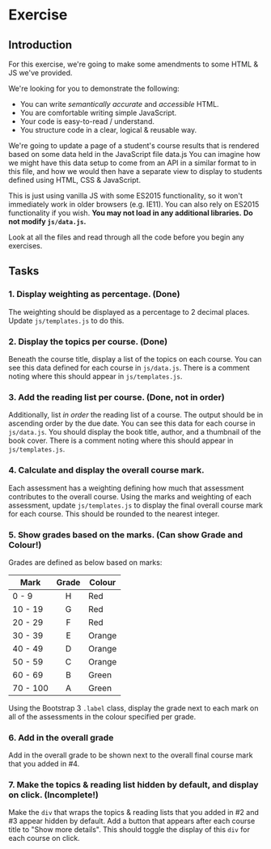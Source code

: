 # Exercise

## Introduction

For this exercise, we're going to make some amendments to some HTML & JS we've provided.

We're looking for you to demonstrate the following:
 - You can write *semantically accurate* and *accessible* HTML.
 - You are comfortable writing simple JavaScript.
 - Your code is easy-to-read / understand.
 - You structure code in a clear, logical & reusable way.

We're going to update a page of a student's course results that is rendered based on some data held in the JavaScript file data.js
You can imagine how we might have this data setup to come from an API in a similar format to in this file, and how we would then have a separate view to display to students defined using HTML, CSS & JavaScript.

This is just using vanilla JS with some ES2015 functionality, so it won't immediately work in older browsers (e.g. IE11).
You can also rely on ES2015 functionality if you wish.
**You may not load in any additional libraries.**
**Do not modify `js/data.js`.**

Look at all the files and read through all the code before you begin any exercises.

## Tasks

### 1. Display weighting as percentage. (Done)
The weighting should be displayed as a percentage to 2 decimal places.
Update `js/templates.js` to do this.

### 2. Display the topics per course. (Done)
Beneath the course title, display a list of the topics on each course.
You can see this data defined for each course in `js/data.js`.
There is a comment noting where this should appear in `js/templates.js`.

### 3. Add the reading list per course. (Done, not in order)
Additionally, list *in order* the reading list of a course.
The output should be in ascending order by the due date.
You can see this data for each course in `js/data.js`.
You should display the book title, author, and a thumbnail of the book cover.
There is a comment noting where this should appear in `js/templates.js`.

### 4. Calculate and display the overall course mark.
Each assessment has a weighting defining how much that assessment contributes to the overall course.
Using the marks and weighting of each assessment, update `js/templates.js` to display the final overall course mark for each course.
This should be rounded to the nearest integer.

### 5. Show grades based on the marks. (Can show Grade and Colour!)
Grades are defined as below based on marks:

| Mark      | Grade | Colour |
|-----------|:-----:|--------|
| 0 - 9     | H     | Red    |
| 10 - 19   | G     | Red    |
| 20 - 29   | F     | Red    |
| 30 - 39   | E     | Orange |
| 40 - 49   | D     | Orange |
| 50 - 59   | C     | Orange |
| 60 - 69   | B     | Green  |
| 70 - 100  | A     | Green  |

Using the Bootstrap 3 `.label` class, display the grade next to each mark on all of the assessments in the colour specified per grade.

### 6. Add in the overall grade
Add in the overall grade to be shown next to the overall final course mark that you added in #4.

### 7. Make the topics & reading list hidden by default, and display on click. (Incomplete!)
Make the `div` that wraps the topics & reading lists that you added in #2 and #3 appear hidden by default.
Add a button that appears after each course title to "Show more details".
This should toggle the display of this `div` for each course on click.

